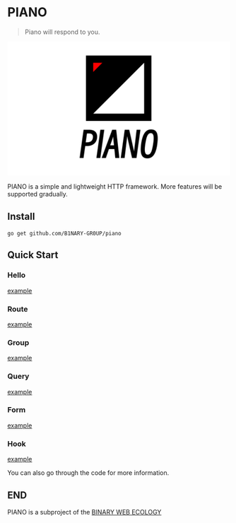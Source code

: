 # PIANO

> Piano will respond to you.

![piano](images/piano.png)

PIANO is a simple and lightweight HTTP framework. More features will be supported gradually.

## Install

```shell
go get github.com/B1NARY-GR0UP/piano
```

## Quick Start

### Hello

[example](examples/hello)

### Route

[example](examples/route)

### Group

[example](examples/group)

### Query

[example](examples/query)

### Form

[example](examples/form)

### Hook

[example](examples/hook)

You can also go through the code for more information.

## END

PIANO is a subproject of the [BINARY WEB ECOLOGY](https://github.com/B1NARY-GR0UP)